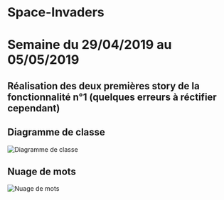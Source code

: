 # Space-Invaders
# Semaine du 29/04/2019 au 05/05/2019

## Réalisation des deux premières story de la fonctionnalité n°1 (quelques erreurs à réctifier cependant)

## Diagramme de classe
![Diagramme de classe](https://user-images.githubusercontent.com/49199936/57296368-2a316e80-70cd-11e9-873c-e0501af9c9be.png)

## Nuage de mots
![Nuage de mots](https://user-images.githubusercontent.com/49199936/57296457-58af4980-70cd-11e9-9983-39a596b5c53f.png)
